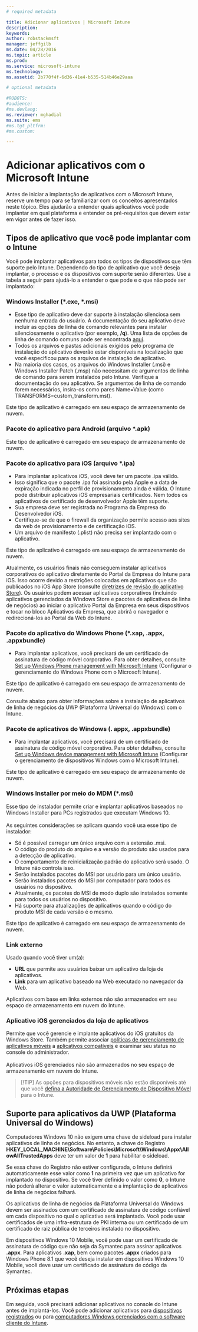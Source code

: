 ```yaml
---
# required metadata

title: Adicionar aplicativos | Microsoft Intune
description:
keywords:
author: robstackmsft
manager: jeffgilb
ms.date: 04/28/2016
ms.topic: article
ms.prod:
ms.service: microsoft-intune
ms.technology:
ms.assetid: 2b770f4f-6d36-41e4-b535-514b46e29aaa

# optional metadata

#ROBOTS:
#audience:
#ms.devlang:
ms.reviewer: mghadial
ms.suite: ems
#ms.tgt_pltfrm:
#ms.custom:

---
```


# Adicionar aplicativos com o Microsoft Intune
Antes de iniciar a implantação de aplicativos com o Microsoft Intune, reserve um tempo para se familiarizar com os conceitos apresentados neste tópico. Eles ajudarão a entender quais aplicativos você pode implantar em qual plataforma e entender os pré-requisitos que devem estar em vigor antes de fazer isso.

## Tipos de aplicativo que você pode implantar com o Intune
Você pode implantar aplicativos para todos os tipos de dispositivos que têm suporte pelo Intune. Dependendo do tipo de aplicativo que você deseja implantar, o processo e os dispositivos com suporte serão diferentes. Use a tabela a seguir para ajudá-lo a entender o que pode e o que não pode ser implantado:


### **Windows Installer (&#42;.exe, &#42;.msi)**
- Esse tipo de aplicativo deve dar suporte à instalação silenciosa sem nenhuma entrada do usuário. A documentação do seu aplicativo deve incluir as opções de linha de comando relevantes para instalar silenciosamente o aplicativo (por exemplo, **/q**). Uma lista de opções de linha de comando comuns pode ser encontrada [aqui](https://support.microsoft.com/en-us/kb/227091).
- Todos os arquivos e pastas adicionais exigidos pelo programa de instalação do aplicativo deverão estar disponíveis na localização que você especificou para os arquivos de instalação de aplicativo.
- Na maioria dos casos, os arquivos do Windows Installer (.msi) e Windows Installer Patch (.msp) não necessitam de argumentos de linha de comando para serem instalados pelo Intune. Verifique a documentação do seu aplicativo. Se argumentos de linha de comando forem necessários, insira-os como pares Name=Value (como TRANSFORMS=custom_transform.mst).

Este tipo de aplicativo é carregado em seu espaço de armazenamento de nuvem.
### **Pacote do aplicativo para Android (arquivo &#42;.apk)**
Este tipo de aplicativo é carregado em seu espaço de armazenamento de nuvem.
### **Pacote do aplicativo para iOS (arquivo &#42;.ipa)**
- Para implantar aplicativos iOS, você deve ter um pacote .ipa válido.
- Isso significa que o pacote .ipa foi assinado pela Apple e a data de expiração indicada no perfil de provisionamento ainda é válida. O Intune pode distribuir aplicativos iOS empresariais certificados. Nem todos os aplicativos de certificado de desenvolvedor Apple têm suporte.
- Sua empresa deve ser registrada no Programa da Empresa do Desenvolvedor iOS.
- Certifique-se de que o firewall da organização permite acesso aos sites da web de provisionamento e de certificação iOS.
- Um arquivo de manifesto (.plist) não precisa ser implantado com o aplicativo.

Este tipo de aplicativo é carregado em seu espaço de armazenamento de nuvem.

Atualmente, os usuários finais não conseguem instalar aplicativos corporativos do aplicativo diretamente do Portal da Empresa do Intune para iOS. Isso ocorre devido a restrições colocadas em aplicativos que são publicados no iOS App Store (consulte [diretrizes de revisão do aplicativo Store](https://developer.apple.com/app-store/review/guidelines/)). Os usuários podem acessar aplicativos corporativos (incluindo aplicativos gerenciados da Windows Store e pacotes de aplicativos de linha de negócios) ao iniciar o aplicativo Portal da Empresa em seus dispositivos e tocar no bloco Aplicativos da Empresa, que abrirá o navegador e redirecioná-los ao Portal da Web do Intune.

### **Pacote do aplicativo do Windows Phone (&#42;.xap, .appx, .appxbundle)**
- Para implantar aplicativos, você precisará de um certificado de assinatura de código móvel corporativo. Para obter detalhes, consulte [Set up Windows Phone management with Microsoft Intune](set-up-windows-phone-management-with-microsoft-intune.md) (Configurar o gerenciamento do Windows Phone com o Microsoft Intune).

Este tipo de aplicativo é carregado em seu espaço de armazenamento de nuvem.

Consulte abaixo para obter informações sobre a instalação de aplicativos de linha de negócios da UWP (Plataforma Universal do Windows) com o Intune.

### **Pacote de aplicativos do Windows (. appx, .appxbundle)**
- Para implantar aplicativos, você precisará de um certificado de assinatura de código móvel corporativo. Para obter detalhes, consulte [Set up Windows device management with Microsoft Intune](set-up-windows-device-management-with-microsoft-intune.md) (Configurar o gerenciamento de dispositivos Windows com o Microsoft Intune).

Este tipo de aplicativo é carregado em seu espaço de armazenamento de nuvem.
### **Windows Installer por meio do MDM (&#42;.msi)**
Esse tipo de instalador permite criar e implantar aplicativos baseados no Windows Installer para PCs registrados que executam Windows 10.<br /><br />As seguintes considerações se aplicam quando você usa esse tipo de instalador:
- Só é possível carregar um único arquivo com a extensão .msi.
- O código do produto do arquivo e a versão do produto são usados para a detecção de aplicativo.
- O comportamento de reinicialização padrão do aplicativo será usado. O Intune não controla isso.
- Serão instalados pacotes do MSI por usuário para um único usuário.
- Serão instalados pacotes do MSI por computador para todos os usuários no dispositivo.
- Atualmente, os pacotes do MSI de modo duplo são instalados somente para todos os usuários no dispositivo.
- Há suporte para atualizações de aplicativos quando o código do produto MSI de cada versão é o mesmo.

Este tipo de aplicativo é carregado em seu espaço de armazenamento de nuvem.
### **Link externo**
Usado quando você tiver um(a):
- **URL** que permite aos usuários baixar um aplicativo da loja de aplicativos.
- **Link** para um aplicativo baseado na Web executado no navegador da Web.

Aplicativos com base em links externos não são armazenados em seu espaço de armazenamento em nuvem do Intune.
### **Aplicativo iOS gerenciados da loja de aplicativos**
Permite que você gerencie e implante aplicativos do iOS gratuitos da Windows Store. Também permite associar [políticas de gerenciamento de aplicativos móveis](configure-and-deploy-mobile-application-management-policies-in-the-microsoft-intune-console.md) a [aplicativos compatíveis](https://www.microsoft.com/en-us/server-cloud/products/microsoft-intune/partners.aspx) e examinar seu status no console do administrador.<br /><br />Aplicativos iOS gerenciados não são armazenados no seu espaço de armazenamento em nuvem do Intune.
> [!TIP] As opções para dispositivos móveis não estão disponíveis até que você [defina a Autoridade de Gerenciamento de Dispositivo Móvel](get-ready-to-enroll-devices-in-microsoft-intune.md) para o Intune.

## Suporte para aplicativos da UWP (Plataforma Universal do Windows)
Computadores Windows 10 não exigem uma chave de sideload para instalar aplicativos de linha de negócios. No entanto, a chave do Registro **HKEY_LOCAL_MACHINE\Software\Policies\Microsoft\Windows\Appx\AllowAllTrustedApps** deve ter um valor de **1** para habilitar o sideload.

Se essa chave do Registro não estiver configurada, o Intune definirá automaticamente esse valor como **1** na primeira vez que um aplicativo for implantado no dispositivo. Se você tiver definido o valor como **0**, o Intune não poderá alterar o valor automaticamente e a implantação de aplicativos de linha de negócios falhará.

Os aplicativos de linha de negócios da Plataforma Universal do Windows devem ser assinados com um certificado de assinatura de código confiável em cada dispositivo no qual o aplicativo será implantado. Você pode usar certificados de uma infra-estrutura de PKI interna ou um certificado de um certificado de raiz pública de terceiros instalado no dispositivo.

Em dispositivos Windows 10 Mobile, você pode usar um certificado de assinatura de código que não seja da Symantec para assinar aplicativos **.appx**. Para aplicativos **.xap**, bem como pacotes **.appx** criados para Windows Phone 8.1 que você deseja instalar em dispositivos Windows 10 Mobile, você deve usar um certificado de assinatura de código da Symantec.

## Próximas etapas 

Em seguida, você precisará adicionar aplicativos no console do Intune antes de implantá-los. Você pode adicionar aplicativos para [dispositivos registrados](add-apps-for-mobile-devices-in-microsoft-intune.md) ou para [computadores Windows gerenciados com o software cliente do Intune](add-apps-for-windows-pcs-in-microsoft-intune.md).

<!--HONumber=Jun16_HO2-->


